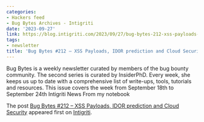 ```yaml
---
categories:
- Hackers feed
- Bug Bytes Archives - Intigriti
date: '2023-09-27'
link: https://blog.intigriti.com/2023/09/27/bug-bytes-212-xss-payloads-idor-prediction-and-cloud-security/
tags:
- newsletter
title: 'Bug Bytes #212 – XSS Payloads, IDOR prediction and Cloud Security'
---
```


<p>Bug Bytes is a weekly newsletter curated by members of the bug bounty community. The second series is curated by InsiderPhD. Every week, she keeps us up to date with a comprehensive list of write-ups, tools, tutorials and resources. This issue covers the week from September 18th to September 24th Intigriti News From my notebook</p> <p>The post <a href="https://blog.intigriti.com/2023/09/27/bug-bytes-212-xss-payloads-idor-prediction-and-cloud-security/" rel="nofollow">Bug Bytes #212 &#8211; XSS Payloads, IDOR prediction and Cloud Security</a> appeared first on <a href="https://blog.intigriti.com" rel="nofollow">Intigriti</a>.</p>
